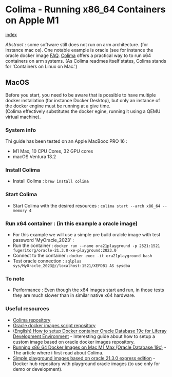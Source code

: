 # Colima - Running x86_64 Containers on Apple M1

[index](index.md)

*Abstract* : some software still does not run on arm architecture. (for instance mac os).
			One notable example is oracle (see for instance the oracle docker image 
			[FAQ](https://github.com/oracle/docker-images/blob/main/OracleDatabase/SingleInstance/FAQ.md).
			[Colima](https://github.com/abiosoft/colima/blob/main/README.md) offers a practical way to to
			run x64 containers on arm systems.
			(As Colima readmes itself states, Colima stands for 'Containers on Linux on Mac.')
			
			
## MacOS

Before you start, you need to be aware that is possible to have multiple docker installation (for instance Docker Desktop),
but only an instance of the docker engine must be running at a give time.  
(Colima effectively substitutes the docker egine, running it using a QEMU virtual machine).

### System info
Thi guide has been tested on an Apple MacBooc PRO 16 : 
* M1 Max, 10 CPU Cores, 32 GPU cores
* macOS Ventura 13.2

### Install Colima
* Install Colima : `brew install colima`

### Start Colima
* Start Colima with the desired resources : `colima start --arch x86_64 --memory 4`

### Run x64 container : (in this example a oracle image)
* For this example we will use a simple pre build oralcle image with test password 'MyOracle_2023' :
* Run the container : `docker run --name ora21playground -p 2521:1521 fugeritorg/oracle-21.3.0-xe-playground:2023.0`
* Connect to the container : `docker exec -it ora21playground bash`
* Test oracle connection : `sqlplus sys/MyOracle_2023@//localhost:1521/XEPDB1 AS sysdba`

### To note
* Performance : Even though the x64 images start and run, in those tests they are much slower than in similar native x64 hardware.

### Useful resources
* [Colima repository](https://github.com/abiosoft/colima)
* [Oracle docker images script repository](https://github.com/oracle/docker-images/tree/main/OracleDatabase/SingleInstance)
* [(English) How to setup Docker container Oracle Database 19c for Liferay Development Environment](https://www.dontesta.it/2020/03/15/how-to-setup-docker-container-oracle-database-19c-for-liferay-development-environment/) - Interesting guide about how to setup a custom image based on oracle docker images repository.
* [Running x86_64 Docker Images on Mac M1 Max (Oracle Database 19c)](https://www.dbasolved.com/2022/09/running-x86_64-docker-images-on-mac-m1-max-oracle-database-19c/) - The article where i first read about Colima.
* [Simple playground images based on oracle 21.3.0 express edition](https://hub.docker.com/repository/docker/fugeritorg/oracle-21.3.0-xe-playground/general) - Docker hub repository with playground oracle images (to use only for demo or development).
